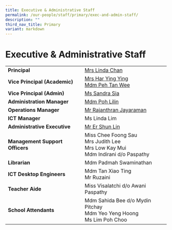 ```yaml
---
title: Executive & Administrative Staff
permalink: /our-people/staff/primary/exec-and-admin-staff/
description: ""
third_nav_title: Primary
variant: markdown
---
```

# **Executive &amp; Administrative Staff**

|  	|  	|
|---	|---	|
| **Principal** 	|  [Mrs Linda Chan](mailto:linda_m_m_chua@schools.gov.sg) 	|
| **Vice Principal (Academic)** 	| [Mrs Har Ying Ying](mailto:lim_ying_ying@schools.gov.sg)<br>[Mdm Peh Tan Wee](mailto:peh_tan_wee@schools.gov.sg) 	|
| **Vice Principal (Admin)** | [Ms Sandra Sia](mailto:sia_yan_san@schools.gov.sg) |
| **Administration Manager** 	| [Mdm Poh Lilin](mailto:poh_lilin@schools.gov.sg) 	|
| **Operations Manager** 	| [Mr Rajanthran Jayaraman](mailto:rajanthran_jayaraman@moe.edu.sg) |
| **ICT Manager** 	| Ms Linda Lim	|
| **Administrative Executive** 	| [Mr Er Shun Lin ](mailto:er_shun_lin@moe.edu.sg)	|
| **Management Support Officers** 	| Miss Chee Foong Sau<br>Mrs Judith Lee<br>Mrs Low Kay Mui<br>Mdm Indirani d/o Paspathy 	|
| **Librarian** 	| Mdm Padmah Swaminathan 	|
| **ICT Desktop Engineers** 	| Mdm Tan Xiao Ting<br>Mr Ruzaini 	|
| **Teacher Aide**  	| Miss Visalatchi d/o Awani Paspathy 	|
| **School Attendants**  	| Mdm Sahida Bee d/o Mydin Pitchay<br>Mdm Yeo Yeng Hoong<br>Ms Lim Poh Choo 	|